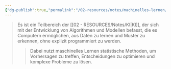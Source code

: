 ```yaml
---
{"dg-publish":true,"permalink":"/02-resources/notes/machinelles-lernen/","tags":["ausbildung/gfn/ap1/vorbereitung","informatik/AI"],"noteIcon":"","updated":"2025-09-27T01:32:44.000+02:00"}
---
```


>Es ist ein Teilbereich der [[02 - RESOURCES/Notes/KI\|KI]], der sich mit der Entwicklung von Algorithmen und Modellen befasst, die es Computern ermöglichen, aus Daten zu lernen und Muster zu erkennen, ohne explizit programmiert zu werden.
>>Dabei nutzt maschinelles Lernen statistische Methoden, um Vorhersagen zu treffen, Entscheidungen zu optimieren und komplexe Probleme zu lösen.